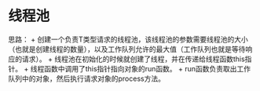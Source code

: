 # 线程池
思路：
    + 创建一个负责T类型请求的线程池，该线程池的参数需要线程池的大小（也就是创建线程的数量），以及工作队列允许的最大值（工作队列也就是等待响应的请求）。
    + 线程池在初始化的时候就创建了线程，并在传递给线程函数this指针。
    + 线程函数中调用了this指针指向对象的run函数。
    + run函数负责取出工作队列中的对象，然后执行请求对象的process方法。